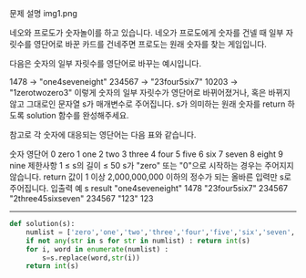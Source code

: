 문제 설명
img1.png

네오와 프로도가 숫자놀이를 하고 있습니다. 네오가 프로도에게 숫자를 건넬 때 일부 자릿수를 영단어로 바꾼 카드를 건네주면 프로도는 원래 숫자를 찾는 게임입니다.

다음은 숫자의 일부 자릿수를 영단어로 바꾸는 예시입니다.

1478 → "one4seveneight"
234567 → "23four5six7"
10203 → "1zerotwozero3"
이렇게 숫자의 일부 자릿수가 영단어로 바뀌어졌거나, 혹은 바뀌지 않고 그대로인 문자열 s가 매개변수로 주어집니다. s가 의미하는 원래 숫자를 return 하도록 solution 함수를 완성해주세요.

참고로 각 숫자에 대응되는 영단어는 다음 표와 같습니다.

숫자	영단어
0   	zero
1   	one
2   	two
3   	three
4   	four
5   	five
6   	six
7   	seven
8   	eight
9   	nine
제한사항
1 ≤ s의 길이 ≤ 50
s가 "zero" 또는 "0"으로 시작하는 경우는 주어지지 않습니다.
return 값이 1 이상 2,000,000,000 이하의 정수가 되는 올바른 입력만 s로 주어집니다.
입출력 예
s               	result
"one4seveneight"	1478
"23four5six7"   	234567
"2three45sixseven"	234567
"123"	            123

---
```python
def solution(s):
    numlist = ['zero','one','two','three','four','five','six','seven','eight','nine']
    if not any(str in s for str in numlist) : return int(s)
    for i, word in enumerate(numlist) :
        s=s.replace(word,str(i))
    return int(s)
```